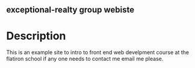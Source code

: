 exceptional-realty group webiste
------

# Description
This is an example site to intro to front end web develpment course at the flatiron school if any one needs to contact me email me please.